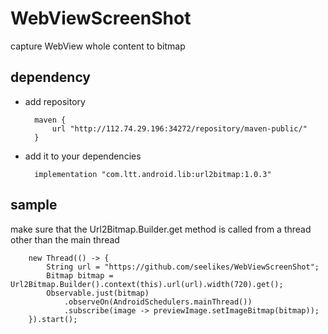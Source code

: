 # WebViewScreenShot
capture WebView whole content to bitmap
## dependency
* add repository

        maven {
            url "http://112.74.29.196:34272/repository/maven-public/"
        }
* add it to your dependencies

        implementation "com.ltt.android.lib:url2bitmap:1.0.3"

## sample
make sure that the Url2Bitmap.Builder.get method is called from a thread other than the main thread

        new Thread(() -> {
            String url = "https://github.com/seelikes/WebViewScreenShot";
            Bitmap bitmap = Url2Bitmap.Builder().context(this).url(url).width(720).get();
            Observable.just(bitmap)
                .observeOn(AndroidSchedulers.mainThread())
                .subscribe(image -> previewImage.setImageBitmap(bitmap));
        }).start();
